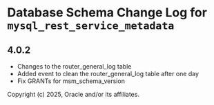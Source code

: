 # Database Schema Change Log for `mysql_rest_service_metadata`

## 4.0.2

- Changes to the router_general_log table
- Added event to clean the router_general_log table after one day
- Fix GRANTs for msm_schema_version

Copyright (c) 2025, Oracle and/or its affiliates.
